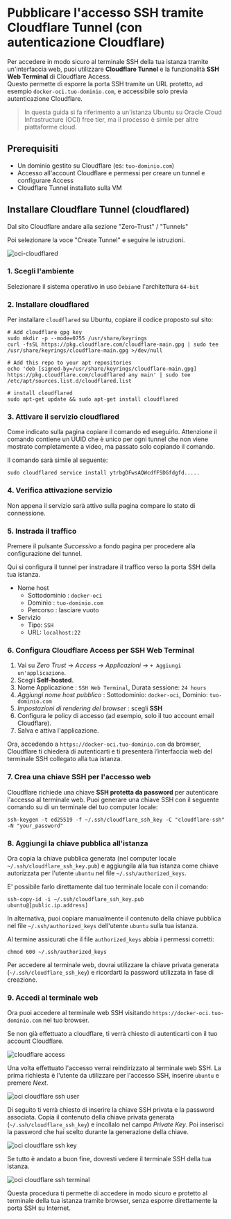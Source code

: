 # Pubblicare l'accesso SSH tramite Cloudflare Tunnel (con autenticazione Cloudflare)

Per accedere in modo sicuro al terminale SSH della tua istanza tramite un'interfaccia web, puoi utilizzare **Cloudflare Tunnel**
e la funzionalità **SSH Web Terminal** di Cloudflare Access.  
Questo permette di esporre la porta SSH tramite un URL protetto, ad esempio `docker-oci.tuo-dominio.com`, e
accessibile solo previa autenticazione Cloudflare.

> In questa guida si fa riferimento a un'istanza Ubuntu su Oracle Cloud Infrastructure (OCI) free tier,
ma il processo è simile per altre piattaforme cloud.

## Prerequisiti

- Un dominio gestito su Cloudflare (es: `tuo-dominio.com`)
- Accesso all'account Cloudflare e permessi per creare un tunnel e configurare Access
- Cloudflare Tunnel installato sulla VM

## Installare Cloudflare Tunnel (cloudflared)

Dal sito Cloudflare andare alla sezione "Zero-Trust" / "Tunnels"

Poi selezionare la voce "Create Tunnel" e seguire le istruzioni.

![oci-cloudflared](images/oci-cloudflared.png)

### 1. Scegli l'ambiente

Selezionare il sistema operativo in uso `Debian`e l'architettura `64-bit`

### 2. Installare cloudflared

Per installare `cloudflared` su Ubuntu, copiare il codice proposto sul sito:

```shell
# Add cloudflare gpg key
sudo mkdir -p --mode=0755 /usr/share/keyrings
curl -fsSL https://pkg.cloudflare.com/cloudflare-main.gpg | sudo tee /usr/share/keyrings/cloudflare-main.gpg >/dev/null

# Add this repo to your apt repositories
echo 'deb [signed-by=/usr/share/keyrings/cloudflare-main.gpg] https://pkg.cloudflare.com/cloudflared any main' | sudo tee /etc/apt/sources.list.d/cloudflared.list

# install cloudflared
sudo apt-get update && sudo apt-get install cloudflared
```

### 3. Attivare il servizio cloudflared

Come indicato sulla pagina copiare il comando ed eseguirlo. Attenzione il comando contiene un UUID che è unico
per ogni tunnel che non viene mostrato completamente a video, ma passato solo
copiando il comando.

Il comando sarà simile al seguente:

```shell
sudo cloudflared service install ytrbgDFwsAQWcdfFSDGfdgfd.....
```

### 4. Verifica attivazione servizio

Non appena il servizio sarà attivo sulla pagina compare lo stato di connessione.

### 5. Instrada il traffico

Premere il pulsante _Successivo_ a fondo pagina per procedere alla configurazione del tunnel.

Qui si configura il tunnel per instradare il traffico verso la porta SSH della tua istanza.

- Nome host
  - Sottodominio : `docker-oci`
  - Dominio : `tuo-dominio.com`
  - Percorso : lasciare vuoto
- Servizio
  - Tipo: `SSH`
  - URL: `localhost:22`

### 6. Configura Cloudflare Access per SSH Web Terminal

1. Vai su _Zero Trust_ → _Access_ → _Applicazioni_ → `+ Aggiungi un'applicazione`.
2. Scegli **Self-hosted**.
3. Nome Applicazione : `SSH Web Terminal`, Durata sessione: `24 hours`
4. _Aggiungi nome host pubblico_ : Sottodominio: `docker-oci`, Dominio: `tuo-dominio.com`
5. _Impostazioni di rendering del browser_ : scegli **SSH**
6. Configura le policy di accesso (ad esempio, solo il tuo account email Cloudflare).
7. Salva e attiva l'applicazione.

Ora, accedendo a `https://docker-oci.tuo-dominio.com` da browser, Cloudflare ti chiederà di autenticarti e ti presenterà
l’interfaccia web del terminale SSH collegato alla tua istanza.

### 7. Crea una chiave SSH per l'accesso web

Cloudflare richiede una chiave **SSH protetta da password** per autenticare l'accesso al terminale web.
Puoi generare una chiave SSH con il seguente comando su di un terminale del tuo computer locale:

```shell
ssh-keygen -t ed25519 -f ~/.ssh/cloudflare_ssh_key -C "cloudflare-ssh" -N "your_password"
```

### 8. Aggiungi la chiave pubblica all'istanza

Ora copia la chiave pubblica generata (nel computer locale `~/.ssh/cloudflare_ssh_key.pub`) e aggiungila
alla tua istanza come chiave autorizzata per l'utente `ubuntu` nel file `~/.ssh/authorized_keys`.

E' possibile farlo direttamente dal tuo terminale locale con il comando:

```shell
ssh-copy-id -i ~/.ssh/cloudflare_ssh_key.pub ubuntu@[public.ip.address]
```

In alternativa, puoi copiare manualmente il contenuto della chiave pubblica
nel file `~/.ssh/authorized_keys` dell'utente `ubuntu` sulla tua istanza.

Al termine assicurati che il file `authorized_keys` abbia i permessi corretti:

```shell
chmod 600 ~/.ssh/authorized_keys
```

Per accedere al terminale web, dovrai utilizzare la chiave privata generata (`~/.ssh/cloudflare_ssh_key`) e ricordarti la
password utilizzata in fase di creazione.

### 9. Accedi al terminale web

Ora puoi accedere al terminale web SSH visitando `https://docker-oci.tuo-dominio.com` nel tuo browser.

Se non già effettuato a cloudflare, ti verrà chiesto di autenticarti con il tuo account Cloudflare.

![cloudflare access](images/cloudflare-access.png)

Una volta effettuato l'accesso verrai reindirizzato al terminale web SSH.
La prima richiesta è l'utente da utilizzare per l'accesso SSH, inserire `ubuntu` e premere _Next_.

![oci cloudflare ssh user](images/oci-cf-ssh-user.png)

Di seguito ti verrà chiesto di inserire la chiave SSH privata e la password associata.
Copia il contenuto della chiave privata generata (`~/.ssh/cloudflare_ssh_key`) e incollalo nel campo _Private Key_.
Poi inserisci la password che hai scelto durante la generazione della chiave.

![oci cloudflare ssh key](images/oci-cf-ssh-key.png)

Se tutto è andato a buon fine, dovresti vedere il terminale SSH della tua istanza.

![oci cloudflare ssh terminal](images/oci-cf-ssh-terminal.png)

Questa procedura ti permette di accedere in modo sicuro e protetto al terminale della tua istanza tramite browser,
senza esporre direttamente la porta SSH su Internet.
